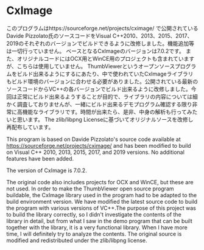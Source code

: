# CxImage
このプログラムはhttps://sourceforge.net/projects/cximage/ で公開されているDavide Pizzolato氏のソースコードをVisual C++2010、2013、2015、2017、2019のそれぞれのバージョンでビルドできるように改修しました。機能追加等は一切行っていません。
ベースとなるCxImageのバージョンは7.0.2です。
また、オリジナルコードにはOCX用とWinCE用のプロジェクトも含まれていますが、こちらは使用していません。
ThumbViewerというオープンソースプログラムをビルド出来るようにするにあたり、中で使われていたCxImageライブラリもビルド環境のバージョンに合わせる必要がありました。公開されている最新のソースコードからVC++の各バージョンでビルド出来るように改修しました。今回は正常にビルド出来るようすることが目的で、ライブラリの内容については細かく調査しておりませんが、一緒にビルド出来るデモプログラム確認する限り非常に高機能なライブラリです。時間が出来たら、是非、中身の解析も行ってみたいと思います。
The zlib/libpng Licenseに基づいてオリジナルソースを改修し再配布しています。

This program is based on Davide Pizzolato's source code available at https://sourceforge.net/projects/cximage/ and has been modified to build on Visual C++ 2010, 2013, 2015, 2017, and 2019 versions. No additional features have been added.</p>
The version of CxImage is 7.0.2.</p>
The original code also includes projects for OCX and WinCE, but these are not used.
In order to make the ThumbViewer open source program buildable, the CxImage library used in the program had to be adapted to the build environment version. We have modified the latest source code to build the program with various versions of VC++.The purpose of this project was to build the library correctly, so I didn't investigate the contents of the library in detail, but from what I saw in the demo program that can be built together with the library, it is a very functional library. When I have more time, I will definitely try to analyze the contents.
The original source is modified and redistributed under the zlib/libpng license.
